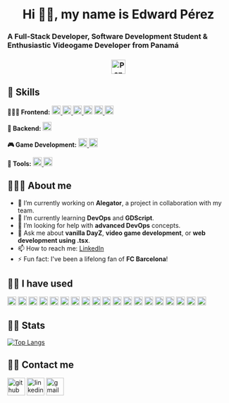 <h1 align='center'>Hi 👋🏼, my name is Edward Pérez</h1>

### A Full-Stack Developer, Software Development Student & Enthusiastic Videogame Developer from Panamá <h3 align='center'><img alt="Panama Flag" style='height: 2rem' src='https://upload.wikimedia.org/wikipedia/commons/a/ab/Flag_of_Panama.svg'></h3>

## 🦾 Skills
**👨🏻‍🎨 Frontend:**
<a href="https://reactjs.org/" target="_blank">
  <img src="https://cdn.jsdelivr.net/npm/simple-icons@3.0.1/icons/react.svg" alt="React" height="20" />
</a>
<a href="https://www.typescriptlang.org/" target="_blank">
  <img src="https://cdn.jsdelivr.net/npm/simple-icons@3.0.1/icons/typescript.svg" alt="TypeScript" height="20" />
</a>
<a href="https://developer.mozilla.org/en-US/docs/Web/JavaScript" target="_blank">
  <img src="https://cdn.jsdelivr.net/npm/simple-icons@3.0.1/icons/javascript.svg" alt="JavaScript" height="20" />
</a>
<a href="https://tailwindcss.com/" target="_blank"><img src="https://cdn.jsdelivr.net/npm/simple-icons@3.0.1/icons/tailwindcss.svg" alt="Tailwind CSS" height="20" /></a>
<a href="https://developer.mozilla.org/en-US/docs/Web/HTML" target="_blank">
  <img src="https://cdn.jsdelivr.net/npm/simple-icons@3.0.1/icons/html5.svg" alt="HTML" height="20" />
</a>
<a href="https://developer.mozilla.org/en-US/docs/Web/CSS" target="_blank">
  <img src="https://cdn.jsdelivr.net/npm/simple-icons@3.0.1/icons/css3.svg" alt="CSS" height="20" />
</a>

**👥 Backend:**
<a href="https://www.python.org/" target="_blank">
  <img src="https://cdn.jsdelivr.net/npm/simple-icons@3.0.1/icons/python.svg" alt="Python" height="20" />
</a>

**🎮 Game Development:**
<a href="https://www.blender.org/" target="_blank">
  <img src="https://cdn.jsdelivr.net/npm/simple-icons@3.0.1/icons/blender.svg" alt="Blender" height="20" />
</a>
<a href="https://godotengine.org/" target="_blank">
  <img src="https://cdn.jsdelivr.net/npm/simple-icons@3.0.1/icons/godot.svg" alt="Godot" height="20" />
</a>

**🔧 Tools:**
<a href="https://git-scm.com/" target="_blank">
  <img src="https://cdn.jsdelivr.net/npm/simple-icons@3.0.1/icons/git.svg" alt="Git" height="20" />
</a>
<a href="https://www.notion.so/" target="_blank">
  <img src="https://cdn.jsdelivr.net/npm/simple-icons@3.0.1/icons/notion.svg" alt="Notion" height="20" />
</a>


## 🙋🏻‍♂️ About me

- 🔭 I’m currently working on **Alegator**, a project in collaboration with my team.
- 🌱 I’m currently learning **DevOps** and **GDScript**.
- 🤔 I’m looking for help with **advanced DevOps** concepts.
- 💬 Ask me about **vanilla DayZ**, **video game development**, or **web development using .tsx**.
- 📫 How to reach me: [LinkedIn](https://www.linkedin.com/in/edwardperxz/)
- ⚡ Fun fact: I've been a lifelong fan of **FC Barcelona**!

## 👴🏻 I have used
<a href="https://reactjs.org/" target="_blank"><img src="https://cdn.jsdelivr.net/npm/simple-icons@3.0.1/icons/react.svg" alt="React" height="20" /></a> <a href="https://angular.io/" target="_blank"><img src="https://cdn.jsdelivr.net/npm/simple-icons@3.0.1/icons/angular.svg" alt="Angular" height="20" /></a> <a href="https://www.typescriptlang.org/" target="_blank"><img src="https://cdn.jsdelivr.net/npm/simple-icons@3.0.1/icons/typescript.svg" alt="TypeScript" height="20" /></a> <a href="https://developer.mozilla.org/en-US/docs/Web/JavaScript" target="_blank"><img src="https://cdn.jsdelivr.net/npm/simple-icons@3.0.1/icons/javascript.svg" alt="JavaScript" height="20" /></a> <a href="https://developer.mozilla.org/en-US/docs/Web/HTML" target="_blank"><img src="https://cdn.jsdelivr.net/npm/simple-icons@3.0.1/icons/html5.svg" alt="HTML" height="20" /></a> <a href="https://tailwindcss.com/" target="_blank"><img src="https://cdn.jsdelivr.net/npm/simple-icons@3.0.1/icons/tailwindcss.svg" alt="Tailwind CSS" height="20" /></a> <a href="https://www.python.org/" target="_blank"><img src="https://cdn.jsdelivr.net/npm/simple-icons@3.0.1/icons/python.svg" alt="Python" height="20" /></a> <a href="https://www.oracle.com/java/" target="_blank"><img src="https://cdn.jsdelivr.net/npm/simple-icons@3.0.1/icons/java.svg" alt="Java" height="20" /></a> <a href="https://isocpp.org/" target="_blank"><img src="https://cdn.jsdelivr.net/npm/simple-icons@3.0.1/icons/cplusplus.svg" alt="C++" height="20" /></a> <a href="https://en.wikipedia.org/wiki/C_(programming_language)" target="_blank"><img src="https://cdn.jsdelivr.net/npm/simple-icons@3.0.1/icons/c.svg" alt="C" height="20" /></a> <a href="https://docs.microsoft.com/en-us/dotnet/csharp/" target="_blank"><img src="https://cdn.jsdelivr.net/npm/simple-icons@3.0.1/icons/csharp.svg" alt="C#" height="20" /></a> <a href="https://www.json.org/" target="_blank"><img src="https://cdn.jsdelivr.net/npm/simple-icons@3.0.1/icons/json.svg" alt="JSON" height="20" /></a> <a href="https://supabase.com/" target="_blank"><img src="https://cdn.jsdelivr.net/npm/simple-icons@3.0.1/icons/supabase.svg" alt="Supabase" height="20" /></a> <a href="https://www.mysql.com/products/workbench/" target="_blank"><img src="https://cdn.jsdelivr.net/npm/simple-icons@3.0.1/icons/mysql.svg" alt="MySQL Workbench" height="20" /></a> <a href="https://git-scm.com/" target="_blank"><img src="https://cdn.jsdelivr.net/npm/simple-icons@3.0.1/icons/git.svg" alt="Git" height="20" /></a> <a href="https://aws.amazon.com/" target="_blank"><img src="https://cdn.jsdelivr.net/npm/simple-icons@3.0.1/icons/amazonaws.svg" alt="AWS" height="20" /></a> <a href="https://godotengine.org/" target="_blank"><img src="https://cdn.jsdelivr.net/npm/simple-icons@3.0.1/icons/godot.svg" alt="Godot" height="20" /></a> <a href="https://godotengine.org/" target="_blank"><img src="https://upload.wikimedia.org/wikipedia/commons/thumb/5/55/GDScript_icon.svg/1200px-GDScript_icon.svg.png" alt="GDScript" height="20" /></a> <a href="https://www.blender.org/" target="_blank"><img src="https://cdn.jsdelivr.net/npm/simple-icons@3.0.1/icons/blender.svg" alt="Blender" height="20" /></a>

## 🕴🏻 Stats
[![Top Langs](https://github-readme-stats.vercel.app/api/top-langs/?username=edwardperxz)](https://github.com/anuraghazra/github-readme-stats)

## 🤳🏻 Contact me
[<img src='https://cdn.jsdelivr.net/npm/simple-icons@3.0.1/icons/github.svg' alt='github' height='40'>](https://github.com/edwardperxz)  [<img src='https://cdn.jsdelivr.net/npm/simple-icons@3.0.1/icons/linkedin.svg' alt='linkedin' height='40'>](https://www.linkedin.com/in/edwardperxz/)  [<img src='https://cdn.jsdelivr.net/npm/simple-icons@3.0.1/icons/gmail.svg' alt='gmail' height='40'>](mailto:edwardpereztapia@gmail.com)
